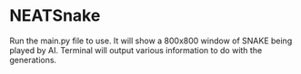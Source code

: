 # NEATSnake
Run the main.py file to use. It will show a 800x800 window of SNAKE being played by AI. Terminal will output various information to do with the generations.

